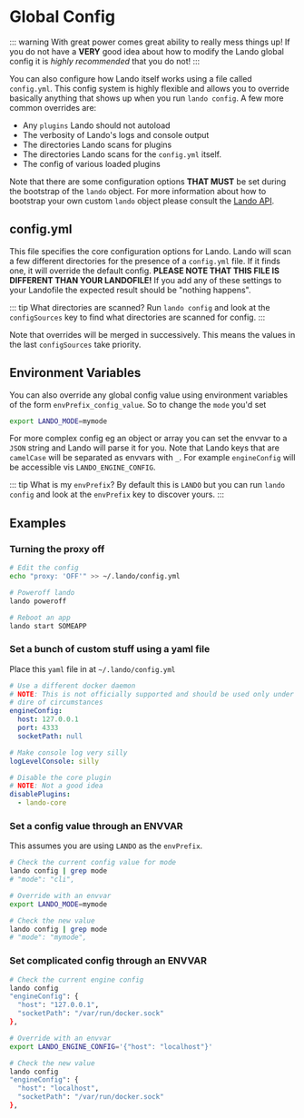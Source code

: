 # Global Config

::: warning With great power comes great ability to really mess things up!
If you do not have a **VERY** good idea about how to modify the Lando global config it is *highly recommended* that you do not!
:::

You can also configure how Lando itself works using a file called `config.yml`. This config system is highly flexible and allows you to override basically anything that shows up when you run `lando config`. A few more common overrides are:

*   Any `plugins` Lando should not autoload
*   The verbosity of Lando's logs and console output
*   The directories Lando scans for plugins
*   The directories Lando scans for the `config.yml` itself.
*   The config of various loaded plugins

Note that there are some configuration options **THAT MUST** be set during the bootstrap of the `lando` object. For more information about how to bootstrap your own custom `lando` object please consult the [Lando API](./../api/lando.html#lando).

## config.yml

This file specifies the core configuration options for Lando. Lando will scan a few different directories for the presence of a `config.yml` file. If it finds one, it will override the default config. **PLEASE NOTE THAT THIS FILE IS DIFFERENT THAN YOUR LANDOFILE!** If you add any of these settings to your Landofile the expected result should be "nothing happens".

::: tip What directories are scanned?
Run `lando config` and look at the `configSources` key to find what directories are scanned for config.
:::

Note that overrides will be merged in successively. This means the values in the last `configSources` take priority.

## Environment Variables

You can also override any global config value using environment variables of the form `envPrefix_config_value`. So to change the `mode` you'd set

```bash
export LANDO_MODE=mymode
```

For more complex config eg an object or array you can set the envvar to a `JSON` string and Lando will parse it for you. Note that Lando keys that are `camelCase` will be separated as envvars with `_`. For example `engineConfig` will be accessible vis `LANDO_ENGINE_CONFIG`.

::: tip What is my `envPrefix`?
By default this is `LANDO` but you can run `lando config` and look at the `envPrefix` key to discover yours.
:::

## Examples

### Turning the proxy off

```bash
# Edit the config
echo "proxy: 'OFF'" >> ~/.lando/config.yml

# Poweroff lando
lando poweroff

# Reboot an app
lando start SOMEAPP
```

### Set a bunch of custom stuff using a yaml file

Place this `yaml` file in at `~/.lando/config.yml`

```yaml
# Use a different docker daemon
# NOTE: This is not officially supported and should be used only under the most
# dire of circumstances
engineConfig:
  host: 127.0.0.1
  port: 4333
  socketPath: null

# Make console log very silly
logLevelConsole: silly

# Disable the core plugin
# NOTE: Not a good idea
disablePlugins:
  - lando-core
```

### Set a config value through an ENVVAR

This assumes you are using `LANDO` as the `envPrefix`.

```bash
# Check the current config value for mode
lando config | grep mode
# "mode": "cli",

# Override with an envvar
export LANDO_MODE=mymode

# Check the new value
lando config | grep mode
# "mode": "mymode",
```

### Set complicated config through an ENVVAR

```bash
# Check the current engine config
lando config
"engineConfig": {
  "host": "127.0.0.1",
  "socketPath": "/var/run/docker.sock"
},

# Override with an envvar
export LANDO_ENGINE_CONFIG='{"host": "localhost"}'

# Check the new value
lando config
"engineConfig": {
  "host": "localhost",
  "socketPath": "/var/run/docker.sock"
},
```
